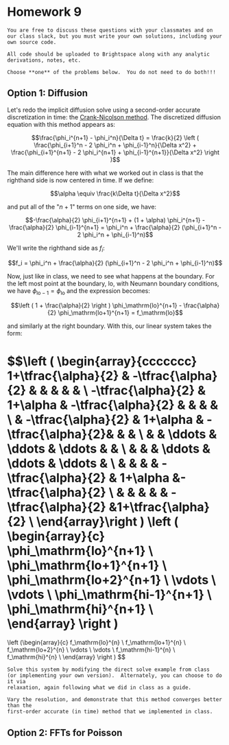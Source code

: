 # Homework 9

```{note}
You are free to discuss these questions with your classmates and on
our class slack, but you must write your own solutions, including your
own source code.

All code should be uploaded to Brightspace along with any analytic
derivations, notes, etc.
```

```{important}
Choose **one** of the problems below.  You do not need to do both!!!
```

## Option 1: Diffusion

Let's redo the implicit diffusion solve using a second-order
accurate discretization in time: the [Crank-Nicolson
method](https://en.wikipedia.org/wiki/Crank%E2%80%93Nicolson_method).
The discretized diffusion equation with this method appears as:

   $$\frac{\phi_i^{n+1} - \phi_i^n}{\Delta t} =
           \frac{k}{2} \left ( \frac{\phi_{i+1}^n - 2 \phi_i^n + \phi_{i-1}^n}{\Delta x^2} +
                               \frac{\phi_{i+1}^{n+1} - 2 \phi_i^{n+1} + \phi_{i-1}^{n+1}}{\Delta x^2} \right )$$

   The main difference here with what we worked out in class is that the righthand side
   is now centered in time.  If we define:

   $$\alpha \equiv \frac{k\Delta t}{\Delta x^2}$$

   and put all of the "$n+1$" terms on one side, we have:

   $$-\frac{\alpha}{2} \phi_{i+1}^{n+1} + (1 + \alpha) \phi_i^{n+1} - \frac{\alpha}{2} \phi_{i-1}^{n+1} =
          \phi_i^n + \frac{\alpha}{2} (\phi_{i+1}^n - 2 \phi_i^n + \phi_{i-1}^n)$$

   We'll write the righthand side as $f_i$:

   $$f_i = \phi_i^n + \frac{\alpha}{2} (\phi_{i+1}^n - 2 \phi_i^n + \phi_{i-1}^n)$$

   Now, just like in class, we need to see what happens at the boundary.  For the left
   most point at the boundary, $\mathrm{lo}$, with Neumann boundary conditions,
   we have $\phi_\mathrm{lo-1} = \phi_\mathrm{lo}$ and the expression becomes:

   $$\left ( 1 + \frac{\alpha}{2} \right ) \phi_\mathrm{lo}^{n+1} - \frac{\alpha}{2} \phi_\mathrm{lo+1}^{n+1} = f_\mathrm{lo}$$

   and similarly at the right boundary.  With this, our linear system takes the form:

   $$\left (
   \begin{array}{ccccccc}
   1+\tfrac{\alpha}{2} &   -\tfrac{\alpha}{2} &           &        &         &           &          \\
   -\tfrac{\alpha}{2}  & 1+\alpha & -\tfrac{\alpha}{2}   &        &         &           &          \\
            & -\tfrac{\alpha}{2}   & 1+\alpha & -\tfrac{\alpha}{2}&         &           &          \\
            &           & \ddots    & \ddots & \ddots  &           &          \\
            &           &           & \ddots & \ddots  & \ddots    &          \\
            &           &           &        & -\tfrac{\alpha}{2} & 1+\alpha &-\tfrac{\alpha}{2}   \\
            &           &           &        &         & -\tfrac{\alpha}{2}   &1+\tfrac{\alpha}{2} \\
   \end{array}\right )
   \left ( \begin{array}{c}
   \phi_\mathrm{lo}^{n+1} \\
   \phi_\mathrm{lo+1}^{n+1} \\
   \phi_\mathrm{lo+2}^{n+1} \\
   \vdots \\
   \vdots \\
   \phi_\mathrm{hi-1}^{n+1} \\
   \phi_\mathrm{hi}^{n+1} \\
   \end{array} \right )
   =
   \left (\begin{array}{c}
   f_\mathrm{lo}^{n} \\
   f_\mathrm{lo+1}^{n} \\
   f_\mathrm{lo+2}^{n} \\
   \vdots \\
   \vdots \\
   f_\mathrm{hi-1}^{n} \\
   f_\mathrm{hi}^{n} \\
   \end{array} \right )
   $$

   ```{admonition} Your task
   Solve this system by modifying the direct solve example from class
   (or implementing your own version).  Alternately, you can choose to do it via
   relaxation, again following what we did in class as a guide.

   Vary the resolution, and demonstrate that this method converges better than the
   first-order accurate (in time) method that we implemented in class.
   ```

## Option 2: FFTs for Poisson


